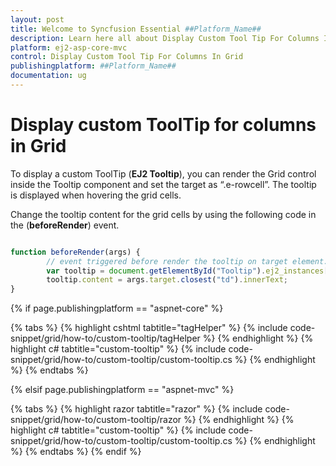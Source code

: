 ```yaml
---
layout: post
title: Welcome to Syncfusion Essential ##Platform_Name##
description: Learn here all about Display Custom Tool Tip For Columns In Grid of Syncfusion Essential ##Platform_Name## widgets based on HTML5 and jQuery.
platform: ej2-asp-core-mvc
control: Display Custom Tool Tip For Columns In Grid
publishingplatform: ##Platform_Name##
documentation: ug
---
```



# Display custom ToolTip for columns in Grid

To display a custom ToolTip (**EJ2 Tooltip**), you can render the Grid control inside the Tooltip component and set the target as “.e-rowcell”. The tooltip is displayed when hovering the grid cells.

Change the tooltip content for the grid cells by using the following code in the  (**beforeRender**) event.

```typescript

function beforeRender(args) {
        // event triggered before render the tooltip on target element.
        var tooltip = document.getElementById("Tooltip").ej2_instances[0]
        tooltip.content = args.target.closest("td").innerText;
}

```

{% if page.publishingplatform == "aspnet-core" %}

{% tabs %}
{% highlight cshtml tabtitle="tagHelper" %}
{% include code-snippet/grid/how-to/custom-tooltip/tagHelper %}
{% endhighlight %}
{% highlight c# tabtitle="custom-tooltip" %}
{% include code-snippet/grid/how-to/custom-tooltip/custom-tooltip.cs %}
{% endhighlight %}
{% endtabs %}

{% elsif page.publishingplatform == "aspnet-mvc" %}

{% tabs %}
{% highlight razor tabtitle="razor" %}
{% include code-snippet/grid/how-to/custom-tooltip/razor %}
{% endhighlight %}
{% highlight c# tabtitle="custom-tooltip" %}
{% include code-snippet/grid/how-to/custom-tooltip/custom-tooltip.cs %}
{% endhighlight %}
{% endtabs %}
{% endif %}


